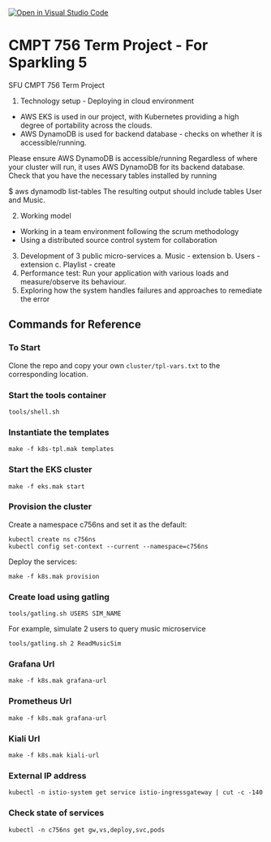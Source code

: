 [![Open in Visual Studio Code](https://classroom.github.com/assets/open-in-vscode-f059dc9a6f8d3a56e377f745f24479a46679e63a5d9fe6f495e02850cd0d8118.svg)](https://classroom.github.com/online_ide?assignment_repo_id=7082888&assignment_repo_type=AssignmentRepo)
# CMPT 756 Term Project - For Sparkling 5
SFU CMPT 756 Term Project

1. Technology setup - Deploying in cloud environment
- AWS EKS is used in our project, with Kubernetes providing a high degree of portability across the clouds.
- AWS DynamoDB is used for backend database - checks on whether it is accessible/running.

Please ensure AWS DynamoDB is accessible/running
Regardless of where your cluster will run, it uses AWS DynamoDB for its backend database. Check that you have the necessary tables installed by running

$ aws dynamodb list-tables
The resulting output should include tables User and Music.

2. Working model
- Working in a team environment following the scrum methodology
- Using a distributed source control system for collaboration

3. Development of 3 public micro-services
    a. Music - extension
    b. Users - extension
    c. Playlist - create
4. Performance test: Run your application with various loads and measure/observe its behaviour.
5. Exploring how the system handles failures and approaches to remediate the error

## Commands for Reference

### To Start 

Clone the repo and copy your own `cluster/tpl-vars.txt` to the corresponding location. 

### Start the tools container

~~~
tools/shell.sh
~~~

### Instantiate the templates

~~~
make -f k8s-tpl.mak templates
~~~

### Start the EKS cluster

~~~
make -f eks.mak start
~~~

### Provision the cluster 
Create a namespace c756ns and set it as the default:

~~~
kubectl create ns c756ns
kubectl config set-context --current --namespace=c756ns
~~~

Deploy the services:

~~~
make -f k8s.mak provision
~~~

### Create load using gatling

~~~
tools/gatling.sh USERS SIM_NAME
~~~

For example, simulate 2 users to query music microservice

~~~
tools/gatling.sh 2 ReadMusicSim
~~~

### Grafana Url

~~~
make -f k8s.mak grafana-url
~~~

### Prometheus Url

~~~
make -f k8s.mak grafana-url
~~~


### Kiali Url

~~~
make -f k8s.mak kiali-url
~~~

### External IP address

~~~
kubectl -n istio-system get service istio-ingressgateway | cut -c -140
~~~

### Check state of services

~~~
kubectl -n c756ns get gw,vs,deploy,svc,pods
~~~